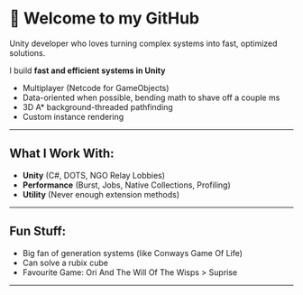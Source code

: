 # 👋 Welcome to my GitHub

Unity developer who loves turning complex systems into fast, optimized solutions.

I build **fast and efficient systems in Unity**
- Multiplayer (Netcode for GameObjects)
- Data-oriented when possible, bending math to shave off a couple ms
- 3D A* background-threaded pathfinding
- Custom instance rendering  

---

## What I Work With:
- **Unity** (C#, DOTS, NGO Relay Lobbies)  
- **Performance** (Burst, Jobs, Native Collections, Profiling)  
- **Utility** (Never enough extension methods)

---

## **Fun Stuff**:
- Big fan of generation systems (like Conways Game Of Life)
- Can solve a rubix cube
- Favourite Game: Ori And The Will Of The Wisps > Suprise

---

